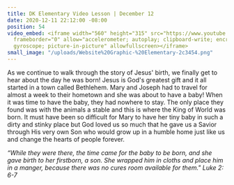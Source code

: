 ```yaml
---
title: DK Elementary Video Lesson | December 12
date: 2020-12-11 22:12:00 -08:00
position: 54
video_embed: <iframe width="560" height="315" src="https://www.youtube.com/embed/gFVydrM4YhE"
  frameborder="0" allow="accelerometer; autoplay; clipboard-write; encrypted-media;
  gyroscope; picture-in-picture" allowfullscreen></iframe>
small_image: "/uploads/Website%20Graphic-%20Elementary-2c3454.png"
---
```


As we continue to walk through the story of Jesus' birth, we finally get to hear about the day he was born! Jesus is God's greatest gift and it all started in a town called Bethlehem. Mary and Joseph had to travel for almost a week to their hometown and she was about to have a baby! When it was time to have the baby, they had nowhere to stay. The only place they found was with the animals a stable and this is where the King of World was born. It must have been so difficult for Mary to have her tiny baby in such a dirty and stinky place but God loved us so much that he gave us a Savior through His very own Son who would grow up in a humble home just like us and change the hearts of people forever.

*“While they were there, the time came for the baby to be born, and she gave birth to her firstborn, a son. She wrapped him in cloths and place him in a manger, because there was no cures room available for them." Luke 2: 6-7*